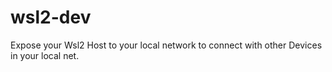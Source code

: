 # wsl2-dev

Expose your Wsl2 Host to your local network to connect with other Devices in your local net.
